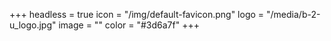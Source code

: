 +++
headless = true
icon = "/img/default-favicon.png"
logo = "/media/b-2-u_logo.jpg"
image = ""
color = "#3d6a7f"
+++
